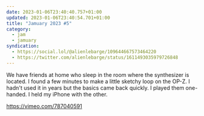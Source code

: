 ```yaml
---
date: 2023-01-06T23:40:40.757+01:00
updated: 2023-01-06T23:40:54.701+01:00
title: "Jamuary 2023 #5"
category: 
  - jam
  - jamuary
syndication:
  - https://social.lol/@alienlebarge/109644667573464220
  - https://twitter.com/alienlebarge/status/1611493035979726848
---
```

We have friends at home who sleep in the room where the synthesizer is located. I found a few minutes to make a little sketchy loop on the OP-Z. I hadn't used it in years but the basics came back quickly. I played them one-handed. I held my iPhone with the other.

https://vimeo.com/787040591
